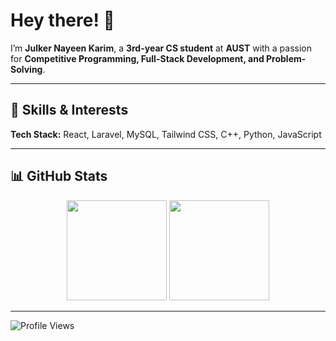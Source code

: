 # Hey there! 👋  
I’m **Julker Nayeen Karim**, a **3rd-year CS student** at **AUST** with a passion for **Competitive Programming, Full-Stack Development, and Problem-Solving**.  

---

## 🚀 Skills & Interests  
**Tech Stack:** React, Laravel, MySQL, Tailwind CSS, C++, Python, JavaScript  

---

## 📊 GitHub Stats  
<p align="center">
  <img src="https://github-readme-streak-stats.herokuapp.com/?user=jnkarim&theme=radical" height="160">
  <img src="https://github-readme-stats.vercel.app/api/top-langs/?username=jnkarim&layout=compact&theme=radical" height="160">
</p>

---


![Profile Views](https://komarev.com/ghpvc/?username=jnkarim&color=blue)  
